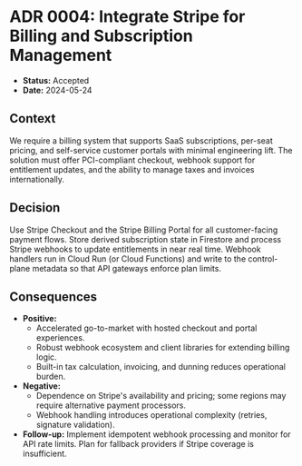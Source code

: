 # ADR 0004: Integrate Stripe for Billing and Subscription Management

- **Status:** Accepted
- **Date:** 2024-05-24

## Context
We require a billing system that supports SaaS subscriptions, per-seat pricing, and self-service customer portals with minimal engineering lift. The solution must offer PCI-compliant checkout, webhook support for entitlement updates, and the ability to manage taxes and invoices internationally.

## Decision
Use Stripe Checkout and the Stripe Billing Portal for all customer-facing payment flows. Store derived subscription state in Firestore and process Stripe webhooks to update entitlements in near real time. Webhook handlers run in Cloud Run (or Cloud Functions) and write to the control-plane metadata so that API gateways enforce plan limits.

## Consequences
- **Positive:**
  - Accelerated go-to-market with hosted checkout and portal experiences.
  - Robust webhook ecosystem and client libraries for extending billing logic.
  - Built-in tax calculation, invoicing, and dunning reduces operational burden.
- **Negative:**
  - Dependence on Stripe's availability and pricing; some regions may require alternative payment processors.
  - Webhook handling introduces operational complexity (retries, signature validation).
- **Follow-up:** Implement idempotent webhook processing and monitor for API rate limits. Plan for fallback providers if Stripe coverage is insufficient.
